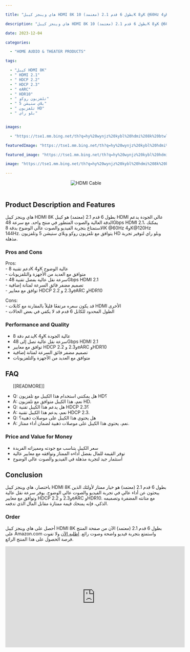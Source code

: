 ---
title: "هاي وينجز كيبل HDMI 8K بطول 6 قدم 2.1 (معتمد) 10K و8K @60Hz و4K@120Hz 144Hz 48Gbps HDMI 2.1، سلك مضفر فائق السرعة HDCP 2.2 و2.3 وeARC وHDR10 متوافق مع تلفزيون روكو وبلاي ستيشن 5 وتلفزيون HD وبلو راي"
description: "هاي وينجز كيبل HDMI 8K بطول 6 قدم 2.1 (معتمد) 10K و8K @60Hz و4K@120Hz 144Hz 48Gbps HDMI 2.1، سلك مضفر فائق السرعة HDCP 2.2 و2.3 وeARC وHDR10 متوافق مع تلفزيون روكو وبلاي ستيشن 5 وتلفزيون HD وبلو راي"
date: 2023-12-04
categories:
  - "HOME AUDIO & THEATER PRODUCTS"
tags:
  - "كيبل HDMI 8K"
  - " HDMI 2.1"
  - " HDCP 2.2"
  - " HDCP 2.3"
  - " eARC"
  - " HDR10"
  - " تلفزيون روكو"
  - " بلاي ستيشن 5"
  - " تلفزيون HD"
  - " بلو راي"

images:
  - "https://tse1.mm.bing.net/th?q=hy%20wynjz%20kybl%20hdmi%208k%20btwl%206%20qdm%202%201%20m%20tmd%2010k%20w8k%2060hz%20w4k%20120hz%20144hz%2048gbps%20hdmi%202%201%20slk%20mdfr%20fyq%20lsr%20hdcp%202%202%20w2%203%20wearc%20whdr10%20mtwfq%20m%20tlfzywn%20rwkw%20wbly%20styshn%205%20wtlfzywn%20hd%20wblw%20ry%20kode%20asin%20b0brxw8tn9%20tag%20indrajaya%2020"
featuredImage: "https://tse1.mm.bing.net/th?q=hy%20wynjz%20kybl%20hdmi%208k%20btwl%206%20qdm%202%201%20m%20tmd%2010k%20w8k%2060hz%20w4k%20120hz%20144hz%2048gbps%20hdmi%202%201%20slk%20mdfr%20fyq%20lsr%20hdcp%202%202%20w2%203%20wearc%20whdr10%20mtwfq%20m%20tlfzywn%20rwkw%20wbly%20styshn%205%20wtlfzywn%20hd%20wblw%20ry%20kode%20asin%20b0brxw8tn9%20tag%20indrajaya%2020"
featured_image: "https://tse1.mm.bing.net/th?q=hy%20wynjz%20kybl%20hdmi%208k%20btwl%206%20qdm%202%201%20m%20tmd%2010k%20w8k%2060hz%20w4k%20120hz%20144hz%2048gbps%20hdmi%202%201%20slk%20mdfr%20fyq%20lsr%20hdcp%202%202%20w2%203%20wearc%20whdr10%20mtwfq%20m%20tlfzywn%20rwkw%20wbly%20styshn%205%20wtlfzywn%20hd%20wblw%20ry%20kode%20asin%20b0brxw8tn9%20tag%20indrajaya%2020"
image: "https://tse1.mm.bing.net/th?q=hy%20wynjz%20kybl%20hdmi%208k%20btwl%206%20qdm%202%201%20m%20tmd%2010k%20w8k%2060hz%20w4k%20120hz%20144hz%2048gbps%20hdmi%202%201%20slk%20mdfr%20fyq%20lsr%20hdcp%202%202%20w2%203%20wearc%20whdr10%20mtwfq%20m%20tlfzywn%20rwkw%20wbly%20styshn%205%20wtlfzywn%20hd%20wblw%20ry%20kode%20asin%20b0brxw8tn9%20tag%20indrajaya%2020"
---

<center><img alt="HDMI Cable" src="https://tse1.mm.bing.net/th?q=image هاي وينجز كيبل HDMI 8K بطول 6 قدم 2.1 (معتمد) 10K و8K @60Hz و4K@120Hz 144Hz 48Gbps HDMI 2.1، سلك مضفر فائق السرعة HDCP 2.2 و2.3 وeARC وHDR10 متوافق مع تلفزيون روكو وبلاي ستيشن 5 وتلفزيون HD وبلو راي (KODE ASIN=B0BRXW8TN9, TAG=indrajaya-20)"/></center><br/>

<h2>Product Description and Features</h2>

<p>هاي وينجز كيبل HDMI 8K بطول 6 قدم 2.1 (معتمد) هو كيبل HDMI عالي الجودة يدعم الدقة العالية والصوت المتطور في منتج واحد. مع سرعة 48Gbps HDMI 2.1، يمكنك الاستمتاع بتجربة الفيديو والصوت عالي الوضوح بدقة 8K @60Hz و4K@120Hz 144Hz. يتوافق مع تلفزيون روكو وبلاي ستيشن 5 وتلفزيون HD وبلو راي لتوفير تجربة مذهلة.</p>

<h3>Pros and Cons</h3>

<p>Pros:<br/>- دعم تقنية 8K و4K عالية الوضوح<br/>- متوافق مع العديد من الأجهزة والتلفزيونات<br/>- سرعة نقل عالية بفضل تقنية 48Gbps HDMI 2.1<br/>- تصميم مضفر فائق السرعة لمتانة إضافية<br/>- توافق مع معايير HDCP 2.2 و2.3 وeARC وHDR10<br/>

Cons:<br/>- قد يكون سعره مرتفعًا قليلاً بالمقارنة مع كابلات HDMI الأخرى<br/>- الطول المحدود للكابل 6 قدم قد لا يكفي في بعض الحالات</p>

<h3>Performance and Quality</h3>

<ul>

<li>يدعم دقة 8K و4K عالية الجودة</li>

<li>سرعة نقل عالية تصل إلى 48Gbps HDMI 2.1</li>

<li>توافق مع معايير HDCP 2.2 و2.3 وeARC وHDR10</li>

<li>تصميم مضفر فائق السرعة لمتانة إضافية</li>

<li>متوافق مع العديد من الأجهزة والتلفزيونات</li>

</ul>

<h2>FAQ</h2>

<ul>

 [[READMORE]] 



<li>Q: هل يمكنني استخدام هذا الكيبل مع تلفزيون HD؟</li>

<li>A: نعم، هذا الكيبل متوافق مع تلفزيون HD.</li>

<li>Q: هل يدعم هذا الكيبل تقنية HDCP 2.3؟</li>

<li>A: نعم، يدعم هذا الكيبل تقنية HDCP 2.3.</li>

<li>Q: هل يحتوي هذا الكيبل على موصلات ذهبية؟</li>

<li>A: نعم، يحتوي هذا الكيبل على موصلات ذهبية لضمان أداء ممتاز.</li>

</ul>

<h3>Price and Value for Money</h3>

<ul>

<li>سعر الكيبل يتناسب مع جودته ومميزاته الفريدة</li>

<li>توفر القيمة للمال بفضل أداءه الممتاز وتوافقه مع معايير عالية</li>

<li>استثمار جيد لتجربة مذهلة في الفيديو والصوت عالي الوضوح</li>

</ul>

<h2>Conclusion</h2>

<p>باختصار، هاي وينجز كيبل HDMI 8K بطول 6 قدم 2.1 (معتمد) هو خيار ممتاز لأولئك الذين يبحثون عن أداء عالي في تجربة الفيديو والصوت عالي الوضوح. يوفر سرعة نقل عالية وتوافق مع معايير HDCP 2.2 و2.3 وeARC وHDR10. مع متانته المضفرة وتصميمه الذكي، فإنه يمنحك قيمة ممتازة مقابل المال الذي تدفعه.</p>

<h3>Order</h3>

<p>أحصل على هاي وينجز كيبل HDMI 8K بطول 6 قدم 2.1 (معتمد) الآن من صفحة المنتج على Amazon.com واستمتع بتجربة فيديو واضحة وصوت رائع. <a href="https://www.amazon.com/dp/B0BRXW8TN9/?tag=indrajaya-20">اطلبه الآن</a> ولا تفوت فرصة الحصول على هذا المنتج الرائع.</p>

<iframe width="560" height="315" src="https://www.youtube.com/embed/4iEhGLfe8a0" title="هاي وينجز كيبل Hdmi 8K بطول 6 قدم 2.1 (معتمد) 10K و8K @60Hz و4K@120Hz 144Hz 48Gbps Hdmi 2.1، سلك مضفر فائق السرعة Hdcp 2.2 و2.3 وEarc وHdr10 متوافق مع تلفزيون روكو وبلاي ستيشن 5 وتلفزيون Hd وبلو راي (Kode Asin=B0Brxw8Tn9, Tag=Indrajaya-20)" frameborder="0" allow="accelerometer; autoplay; clipboard-write; encrypted-media; gyroscope; picture-in-picture; web-share" allowfullscreen></iframe>